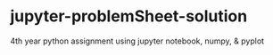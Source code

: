 # jupyter-problemSheet-solution
4th year python assignment using jupyter notebook, numpy, &amp; pyplot 
